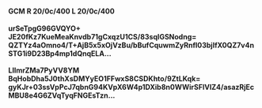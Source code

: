 #### GCM R 20/0c/400 L 20/0c/400
**urSeTpgG96GVQYO+**<br/>**JE20fKz7KueMeaKnvdb71gCxqzU1CS/83sqIGSNodng=**<br/>**QZTYz4aOmno4/T+AjB5x5xOjVzBu/bBufCquwmZyRnfl03bjlfX0QZ7v4nSTG1i9D23Bp4mp1dQnqELA...**<br/><br/>
**LlImrZMa7PyVV8YM**<br/>**BqHobDha5J0thXsDMYyEO1FFwxS8CSDKhto/9ZtLKqk=**<br/>**gyKJr+03ssVpPcJ7qbnG94KVpX6W4p1DXib8n0WWirSFlVlZ4/asazRjEcMBU8e4G6ZVqTyqFNGEsTzn...**